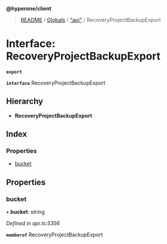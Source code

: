 **@hyperone/client**

> [README](../README.md) / [Globals](../globals.md) / ["api"](../modules/_api_.md) / RecoveryProjectBackupExport

# Interface: RecoveryProjectBackupExport

**`export`** 

**`interface`** RecoveryProjectBackupExport

## Hierarchy

* **RecoveryProjectBackupExport**

## Index

### Properties

* [bucket](_api_.recoveryprojectbackupexport.md#bucket)

## Properties

### bucket

•  **bucket**: string

*Defined in api.ts:5356*

**`memberof`** RecoveryProjectBackupExport
